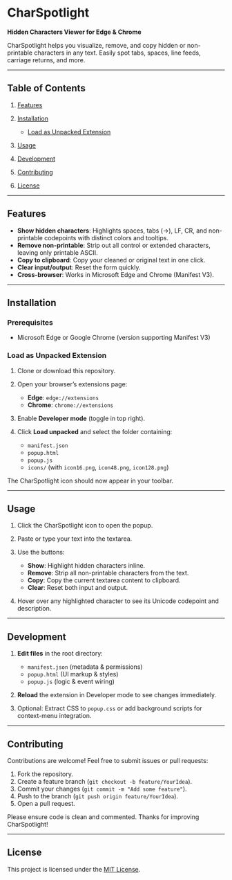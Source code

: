 # CharSpotlight

**Hidden Characters Viewer for Edge & Chrome**

CharSpotlight helps you visualize, remove, and copy hidden or non-printable characters in any text. Easily spot tabs, spaces, line feeds, carriage returns, and more.

---

## Table of Contents

1. [Features](#features)
2. [Installation](#installation)

   * [Load as Unpacked Extension](#load-as-unpacked-extension)
3. [Usage](#usage)
4. [Development](#development)
5. [Contributing](#contributing)
6. [License](#license)

---

## Features

* **Show hidden characters**: Highlights spaces, tabs (→), LF, CR, and non-printable codepoints with distinct colors and tooltips.
* **Remove non-printable**: Strip out all control or extended characters, leaving only printable ASCII.
* **Copy to clipboard**: Copy your cleaned or original text in one click.
* **Clear input/output**: Reset the form quickly.
* **Cross-browser**: Works in Microsoft Edge and Chrome (Manifest V3).

---

## Installation

### Prerequisites

* Microsoft Edge or Google Chrome (version supporting Manifest V3)

### Load as Unpacked Extension

1. Clone or download this repository.
2. Open your browser’s extensions page:

   * **Edge**: `edge://extensions`
   * **Chrome**: `chrome://extensions`
3. Enable **Developer mode** (toggle in top right).
4. Click **Load unpacked** and select the folder containing:

   * `manifest.json`
   * `popup.html`
   * `popup.js`
   * `icons/` (with `icon16.png`, `icon48.png`, `icon128.png`)

The CharSpotlight icon should now appear in your toolbar.

---

## Usage

1. Click the CharSpotlight icon to open the popup.
2. Paste or type your text into the textarea.
3. Use the buttons:

   * **Show**: Highlight hidden characters inline.
   * **Remove**: Strip all non-printable characters from the text.
   * **Copy**: Copy the current textarea content to clipboard.
   * **Clear**: Reset both input and output.
4. Hover over any highlighted character to see its Unicode codepoint and description.

---

## Development

1. **Edit files** in the root directory:

   * `manifest.json` (metadata & permissions)
   * `popup.html`  (UI markup & styles)
   * `popup.js`    (logic & event wiring)
2. **Reload** the extension in Developer mode to see changes immediately.
3. Optional: Extract CSS to `popup.css` or add background scripts for context-menu integration.

---

## Contributing

Contributions are welcome! Feel free to submit issues or pull requests:

1. Fork the repository.
2. Create a feature branch (`git checkout -b feature/YourIdea`).
3. Commit your changes (`git commit -m "Add some feature"`).
4. Push to the branch (`git push origin feature/YourIdea`).
5. Open a pull request.

Please ensure code is clean and commented. Thanks for improving CharSpotlight!

---

## License

This project is licensed under the [MIT License](LICENSE).
